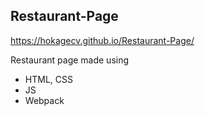 ## Restaurant-Page

https://hokagecv.github.io/Restaurant-Page/


Restaurant page made using
  - HTML, CSS
  - JS
  - Webpack
